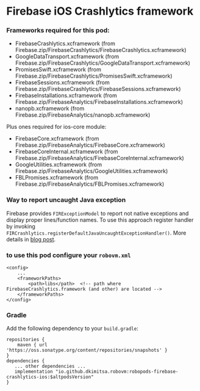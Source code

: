 # Firebase iOS Crashlytics framework

### Frameworks required for this pod: 
* FirebaseCrashlytics.xcframework (from Firebase.zip/FirebaseCrashlytics/FirebaseCrashlytics.xcframework)
* GoogleDataTransport.xcframework (from Firebase.zip/FirebaseCrashlytics/GoogleDataTransport.xcframework)
* PromisesSwift.xcframework (from Firebase.zip/FirebaseCrashlytics/PromisesSwift.xcframework)
* FirebaseSessions.xcframework (from Firebase.zip/FirebaseCrashlytics/FirebaseSessions.xcframework)
* FirebaseInstallations.xcframework (from Firebase.zip/FirebaseAnalytics/FirebaseInstallations.xcframework)
* nanopb.xcframework (from Firebase.zip/FirebaseAnalytics/nanopb.xcframework)

Plus ones required for ios-core module:
* FirebaseCore.xcframework (from Firebase.zip/FirebaseAnalytics/FirebaseCore.xcframework)
* FirebaseCoreInternal.xcframework (from Firebase.zip/FirebaseAnalytics/FirebaseCoreInternal.xcframework)
* GoogleUtilities.xcframework (from Firebase.zip/FirebaseAnalytics/GoogleUtilities.xcframework)
* FBLPromises.xcframework (from Firebase.zip/FirebaseAnalytics/FBLPromises.xcframework)

### Way to report uncaught Java exception
Firebase provides `FIRExceptionModel` to report not native exceptions and display proper lines/function names. To use this approach register handler by invoking `FIRCrashlytics.registerDefaultJavaUncaughtExceptionHandler()`. More details in [blog post](https://dkimitsa.github.io/2020/07/08/firebase-and-java-stacktraces/).

### to use this pod configure your `robovm.xml`

```
<config>
    ...
    <frameworkPaths>
        <path>libs</path>  <!-- path where FirebaseCrashlytics.framework (and other) are located -->
    </frameworkPaths>
</config>
```

### Gradle

Add the following dependency to your `build.gradle`:

```
repositories {
    maven { url 'https://oss.sonatype.org/content/repositories/snapshots' }
}
dependencies {
   ... other dependencies ...
   implementation "io.github.dkimitsa.robovm:robopods-firebase-crashlytics-ios:$altpodsVersion"
}
```
